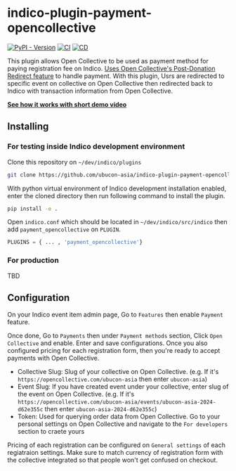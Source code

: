 # indico-plugin-payment-opencollective

[![PyPI - Version](https://img.shields.io/pypi/v/indico-plugin-payment-opencollective)](https://pypi.org/project/indico-plugin-payment-opencollective/) [![CI](https://github.com/sukso96100/indico-plugin-payment-opencollective/actions/workflows/ci.yml/badge.svg)](https://github.com/sukso96100/indico-plugin-payment-opencollective/actions/workflows/ci.yml) [![CD](https://github.com/sukso96100/indico-plugin-payment-opencollective/actions/workflows/cd.yml/badge.svg)](https://github.com/sukso96100/indico-plugin-payment-opencollective/actions/workflows/cd.yml)


This plugin allows Open Collective to be used as payment method for paying registration fee on Indico. [Uses Open Collective's Post-Donation Redirect feature](https://docs.opencollective.com/help/contributing/development/post-donation-redirect) to handle payment. With this plugin, Usrs are redirected to specific event on collective on Open Collective then redirected back to Indico with transaction information from Open Collective.

[**See how it works with short demo video**](https://youtu.be/FnMXnVP1xwA)

## Installing

### For testing inside Indico development environment
Clone this repository on `~/dev/indico/plugins`
```bash
git clone https://github.com/ubucon-asia/indico-plugin-payment-opencollective.git
```

With python virtual environment of Indico development installation enabled, enter the cloned directory then run following command to install the plugin.
```bash
pip install -e .
```

Open `indico.conf` which should be located in `~/dev/indico/src/indico` then add `payment_opencollective` on `PLUGIN`.
```python
PLUGINS = { ... , 'payment_opencollective'}
```

### For production
TBD

## Configuration
On your Indico event item admin page, Go to `Features` then enable `Payment` feature.

Once done, Go to `Payments` then under `Payment methods` section, Click `Open Collective` and enable. Enter and save configurations. 
Once you also configured pricing for each registration form, then you're ready to accept payments with Open Collective.

- Collective Slug: Slug of your collective on Open Collective. (e.g. If it's `https://opencollective.com/ubucon-asia` then enter `ubucon-asia`)
- Event Slug: If you have created event under your collective, enter slug of the event on Open Collective. (e.g. If it's `https://opencollective.com/ubucon-asia/events/ubucon-asia-2024-d62e355c` then enter `ubucon-asia-2024-d62e355c`)
- Token: Used for querying order data from Open Collective. Go to your personal settings on Open Collective and navigate to the `For developers` section to craete yours

Pricing of each registration can be configured on `General settings` of each regiatraion settings. Make sure to match currency of registration form with the collective integrated so that people won't get confused on checkout.  
